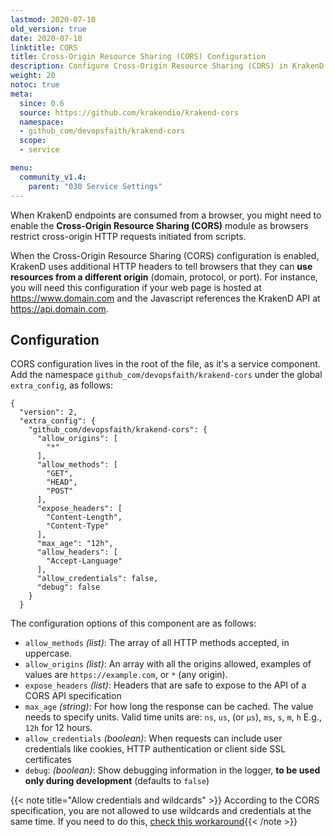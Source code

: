 ```yaml
---
lastmod: 2020-07-10
old_version: true
date: 2020-07-10
linktitle: CORS
title: Cross-Origin Resource Sharing (CORS) Configuration
description: Configure Cross-Origin Resource Sharing (CORS) in KrakenD API Gateway to enable secure communication between different domains and APIs.
weight: 20
notoc: true
meta:
  since: 0.6
  source: https://github.com/krakendio/krakend-cors
  namespace:
  - github_com/devopsfaith/krakend-cors
  scope:
  - service

menu:
  community_v1.4:
    parent: "030 Service Settings"
---
```

When KrakenD endpoints are consumed from a browser, you might need to enable the **Cross-Origin Resource Sharing (CORS)** module as browsers restrict cross-origin HTTP requests initiated from scripts.

When the Cross-Origin Resource Sharing (CORS) configuration is enabled, KrakenD uses additional HTTP headers to tell browsers that they can **use resources from a different origin** (domain, protocol, or port). For instance, you will need this configuration if your web page is hosted at https://www.domain.com and the Javascript references the KrakenD API at https://api.domain.com.

## Configuration
CORS configuration lives in the root of the file, as it's a service component. Add the namespace `github_com/devopsfaith/krakend-cors` under the global `extra_config`, as follows:

    {
      "version": 2,
      "extra_config": {
        "github_com/devopsfaith/krakend-cors": {
          "allow_origins": [
            "*"
          ],
          "allow_methods": [
            "GET",
            "HEAD",
            "POST"
          ],
          "expose_headers": [
            "Content-Length",
            "Content-Type"
          ],
          "max_age": "12h",
          "allow_headers": [
            "Accept-Language"
          ],
          "allow_credentials": false,
          "debug": false
        }
      }

The configuration options of this component are as follows:

- `allow_methods` *(list)*: The array of all HTTP methods accepted, in uppercase.
- `allow_origins` *(list)*: An array with all the origins allowed, examples of values are `https://example.com`, or `*` (any origin).
- `expose_headers` *(list)*: Headers that are safe to expose to the API of a CORS API specification
- `max_age` *(string)*: For how long the response can be cached. The value needs to specify units. Valid time units are: `ns`, `us`, (or `µs`), `ms`, `s`, `m`, `h` E.g., `12h` for 12 hours.
- `allow_credentials` *(boolean)*: When requests can include user credentials like cookies, HTTP authentication or client side SSL certificates
- `debug`: *(boolean)*: Show debugging information in the logger, **to be used only during development** (defaults to `false`)

{{< note title="Allow credentials and wildcards" >}}
According to the CORS specification, you are not allowed to use wildcards and credentials at the same time. If you need to do this, [check this workaround](https://github.com/devopsfaith/krakend-cors/issues/9){{< /note >}}
